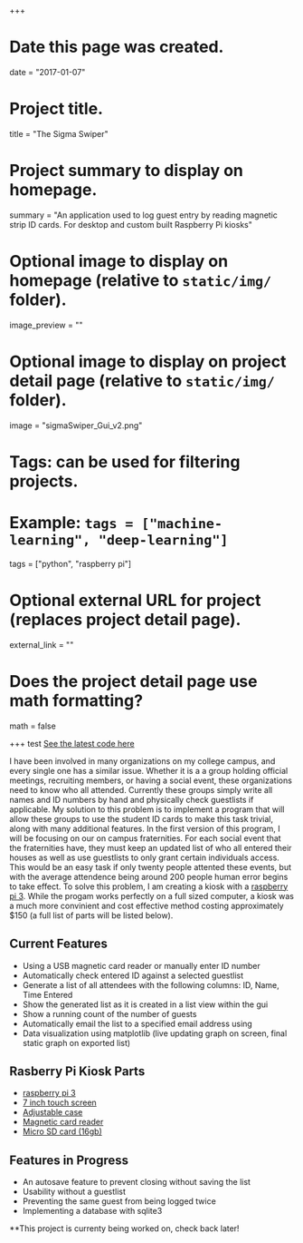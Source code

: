 +++
# Date this page was created.
date = "2017-01-07"

# Project title.
title = "The Sigma Swiper"

# Project summary to display on homepage.
summary = "An application used to log guest entry by reading magnetic strip ID cards. For desktop and custom built Raspberry Pi kiosks"

# Optional image to display on homepage (relative to `static/img/` folder).
image_preview = ""

# Optional image to display on project detail page (relative to `static/img/` folder).
image = "sigmaSwiper_Gui_v2.png"

# Tags: can be used for filtering projects.
# Example: `tags = ["machine-learning", "deep-learning"]`
tags = ["python", "raspberry pi"]

# Optional external URL for project (replaces project detail page).
external_link = ""

# Does the project detail page use math formatting?
math = false

+++
test
[See the latest code here](https://www.github.com/jshodd/sigmaSwiper)

I have been involved in many organizations on my college campus, and every single one has a similar issue. Whether it is a a group holding official meetings, recruiting members, or having a social event, these organizations need to know who all attended. Currently these groups simply write all names and ID numbers by hand and physically check guestlists if applicable. My solution to this problem is to implement a program that will allow these groups to use the student ID cards to make this task trivial, along with many additional features. In the first version of this program, I will be focusing on our on campus fraternities. For each social event that the fraternities have, they must keep an updated list of who all entered their houses as well as use guestlists to only grant certain individuals access. This would be an easy task if only twenty people attented these events, but with the average attendence being around 200 people human error begins to take effect. To solve this problem, I am creating a kiosk with a [raspberry pi 3](https://www.amazon.com/Raspberry-Pi-896-8660-Model-Motherboard/dp/B01CD5VC92/ref=sr_1_1?s=pc&ie=UTF8&qid=1483812107&sr=1-1&keywords=raspberry+pi+3). While the progam works perfectly on a full sized computer, a kiosk was a much more convinient and cost effective method costing approximately $150 (a full list of parts will be listed below).

## Current Features  
* Using a USB magnetic card reader or manually enter ID number
* Automatically check entered ID against a selected guestlist
* Generate a list of all attendees with the following columns: ID, Name, Time Entered
* Show the generated list as it is created in a list view within the gui
* Show a running count of the number of guests
* Automatically email the list to a specified email address using
* Data visualization using matplotlib (live updating graph on screen, final static graph on exported list)

## Rasberry Pi Kiosk Parts
* [raspberry pi 3](https://www.amazon.com/gp/product/B01C6FFNY4/ref=oh_aui_detailpage_o00_s01?ie=UTF8&psc=1)
* [7 inch touch screen](https://www.amazon.com/gp/product/B0153R2A9I/ref=oh_aui_detailpage_o00_s01?ie=UTF8&psc=1)
* [Adjustable case](https://www.amazon.com/gp/product/B01HKWAJ6K/ref=oh_aui_detailpage_o00_s01?ie=UTF8&psc=1)
* [Magnetic card reader](https://www.amazon.com/gp/product/B00D3D3L8Y/ref=oh_aui_detailpage_o00_s00?ie=UTF8&psc=1)
* [Micro SD card (16gb)](https://www.amazon.com/gp/product/B010Q57SEE/ref=oh_aui_detailpage_o00_s00?ie=UTF8&psc=1)

## Features in Progress
* An autosave feature to prevent closing without saving the list
* Usability without a guestlist
* Preventing the same guest from being logged twice
* Implementing a database with sqlite3

**This project is currenty being worked on, check back later!
